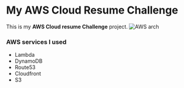 # My AWS Cloud Resume Challenge
This is my **AWS Cloud resume Challenge** project.
![AWS arch]([put-link-to-image-here](https://s3.amazonaws.com/euclidesperez.dev/img/aws-arch.png))
### AWS services I used
* Lambda
* DynamoDB
* Route53
* Cloudfront
* S3
